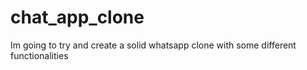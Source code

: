 # chat_app_clone
Im going to try and create a solid whatsapp clone with some different functionalities